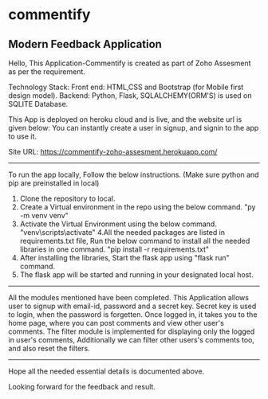 # commentify
Modern Feedback Application
-----------------------------------------------------------------------------------------------------------------------------------------------
Hello, This Application-Commentify is created as part of Zoho Assesment as per the requirement.

Technology Stack:
Front end: HTML,CSS and Bootstrap (for Mobile first design model).
Backend: Python, Flask, SQLALCHEMY(ORM'S) is used on SQLITE Database.

This App is deployed on heroku cloud and is live, and the website url is given below:
You can instantly create a user in signup, and signin to the app to use it.

Site URL: https://commentify-zoho-assesment.herokuapp.com/

--------------------------------------------------------------------------------------------------------------------------------------------------
To run the app locally, Follow the below instructions. (Make sure python and pip are preinstalled in local)

1. Clone the repository to local.
2. Create a Virtual environment in the repo using the below command.
    "py -m venv venv"
3. Activate the Virtual Environment using the below command.
    "venv\scripts\activate"
4.All the needed packages are listed in requirements.txt file, Run the below command to install all the needed libraries in one command.
    "pip install -r requirements.txt"
5. After installing the libraries, Start the flask app using
    "flask run" command.
6. The flask app will be started and running in your designated local host.

-------------------------------------------------------------------------------------------------------------------------------------------------
All the modules mentioned have been completed.
This Application allows user to signup with email-id, password and a secret key.
Secret key is used to login, when the password is forgetten.
Once logged in, it takes you to the home page, where you can post comments and view other user's comments.
The filter module is implemented for displaying only the logged in user's comments, 
Additionally we can filter other users's comments too, and also reset the filters.

--------------------------------------------------------------------------------------------------------------------------------------------------
Hope all the needed essential details is documented above.

Looking forward for the feedback and result.
